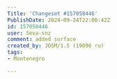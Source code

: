```yaml
---
Title: 'Changeset #157058446'
PublishDate: 2024-09-24T22:06:42Z
id: 157058446
user: Seva-snz
comment: added surface
created_by: JOSM/1.5 (19096 ru)
tags:
- Montenegro

---
```

